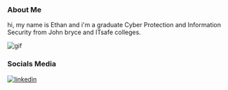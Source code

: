 ### About Me

hi, my name is Ethan and i'm a graduate Cyber Protection and Information Security from John bryce and ITsafe colleges.

![gif](https://camo.githubusercontent.com/d87412330e179c453793251de9ef574f11d2c570510e949304f1a767ad891b6c/68747470733a2f2f6d656469612e67697068792e636f6d2f6d656469612f336f456a4857706956494f475854356c396d2f67697068792e676966)

### Socials Media

[![linkedin](https://brand.linkedin.com/content/dam/brand/site/img/logo/logo-tm.png)](https://www.linkedin.com/in/ethan-benhamou/)
